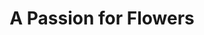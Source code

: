 ---
title: "A Passion for Flowers"
url: /dublin/a-passion-for-flowers-drumcondra-road-lower/
shop: Blumen
---
